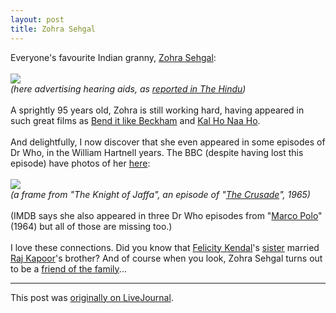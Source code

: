 ```yaml
---
layout: post
title: Zohra Sehgal
---
```


<div class="entry-item s2-entrytext">Everyone's favourite Indian granny, <a href="http://www.imdb.com/name/nm0782247/" rel="nofollow">Zohra Sehgal</a>:<br/><br/><img src="http://www.hinduonnet.com/thehindu/mp/2004/09/15/images/2004091500600201.jpg"/><br/><i>(here advertising hearing aids, as <a href="http://www.hinduonnet.com/thehindu/mp/2004/09/15/stories/2004091500600200.htm" rel="nofollow">reported in The Hindu</a>)</i><br/><br/>A sprightly 95 years old, Zohra is still working hard, having appeared in such great films as <a href="http://www.imdb.com/title/tt0286499/" rel="nofollow">Bend it like Beckham</a> and <a href="http://www.imdb.com/title/tt0347304/" rel="nofollow">Kal Ho Naa Ho</a>.<br/><br/>And delightfully, I now discover that she even appeared in some episodes of Dr Who, in the William Hartnell years. The BBC (despite having lost this episode) have photos of her <a href="http://www.bbc.co.uk/doctorwho/classic/photonovels/crusade/two/20.shtml" rel="nofollow">here</a>:<br/><br/><img src="http://www.bbc.co.uk/doctorwho/classic/photonovels/crusade/two/340/20.jpg"/><br/><i>(a frame from "The Knight of Jaffa", an episode of "<a href="http://en.wikipedia.org/wiki/The_Crusade_%28Doctor_Who%29" rel="nofollow">The Crusade</a>", 1965)</i><br/><br/>(IMDB says she also appeared in three Dr Who episodes from "<a href="http://en.wikipedia.org/wiki/Marco_Polo_%28Doctor_Who%29" rel="nofollow">Marco Polo</a>" (1964) but all of those are missing too.)<br/><br/>I love these connections. Did you know that <a href="http://www.bbc.co.uk/comedy/goodlife/index.shtml" rel="nofollow">Felicity Kendal</a>'s <a href="http://www.tongs.org.uk/wiki.pl?JenniferKendal" rel="nofollow">sister</a> married <a href="http://en.wikipedia.org/wiki/Raj_Kapoor" rel="nofollow">Raj Kapoor</a>'s brother? And of course when you look, Zohra Sehgal turns out to be a <a href="http://movies.indiatimes.com/articleshow/487456.cms" rel="nofollow">friend of the family</a>...</div><p><hr></p><p>This post was <a href="http://ferkeltongs.livejournal.com/15100.html">originally on LiveJournal</a>.</p>